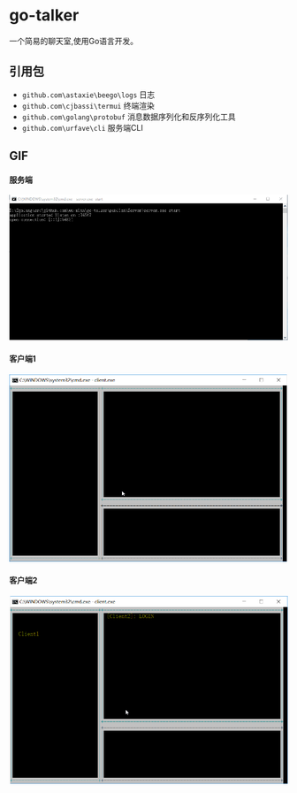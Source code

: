 # go-talker

一个简易的聊天室,使用Go语言开发。

## 引用包
- `github.com\astaxie\beego\logs` 日志
- `github.com\cjbassi\termui` 终端渲染
- `github.com\golang\protobuf` 消息数据序列化和反序列化工具
- `github.com\urfave\cli` 服务端CLI

## GIF

#### 服务端

<img src="https://github.com/wu-xian/go-talker/blob/master/media/server.gif" />

#### 客户端1

<img src="https://github.com/wu-xian/go-talker/blob/master/media/client1.gif" />

#### 客户端2

<img src="https://github.com/wu-xian/go-talker/blob/master/media/client2.gif" />
